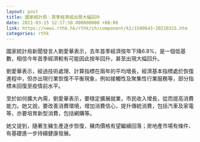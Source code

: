 ```yaml
---
layout: post
title: 國家統計局：首季經濟或出現大幅回升
date: 2021-03-15 12:17:58.000000000 +08:00
link: https://news.rthk.hk/rthk/ch/component/k2/1580643-20210315.htm
categories: rthk
---
```


國家統計局新聞發言人劉愛華表示，去年首季經濟按年下降6.8%，是一個低基數，相信今年首季經濟較有可能因此按年回升，甚至出現大幅回升。

劉愛華表示，經過技術處理、計算指標在兩年的平均增長，經濟基本指標處於恢復進程中，但亦出現行業恢復不平衡現象，例如接觸性及聚集性行業服務等，部分指標未回復至疫情前水平。

至於如何擴大內需，劉愛華表示，要穩定擴展就業，市民收入增長，從而提高消費能力。她又說，要改善消費環境，增加消費信心，提升傳統消費，包括汽車及家電等，亦要培育新型消費，包括網購等。

她又提到，隨著生豬生產逐步恢復，豬肉價格有望繼續回落；房地產市場有條件、有基礎進一步持續健康發展。
